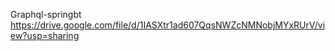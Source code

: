  Graphql-springbt
https://drive.google.com/file/d/1IASXtr1ad607QqsNWZcNMNobjMYxRUrV/view?usp=sharing
